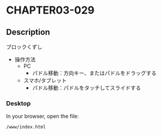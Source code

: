 # CHAPTER03-029

## Description

ブロックくずし

+ 操作方法
  + PC
    + パドル移動：方向キー、またはパドルをドラッグする
  + スマホ/タブレット
    + パドル移動：パドルをタッチしてスライドする

### Desktop

In your browser, open the file:

    /www/index.html

